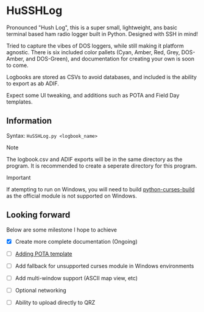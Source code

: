 # HuSSHLog
Pronounced "Hush Log", this is a super small, lightweight, ans basic terminal based ham radio logger built in Python. Designed with SSH in mind!

Tried to capture the vibes of DOS loggers, while still making it platform agnostic. There is six included color pallets 
(Cyan, Amber, Red, Grey, DOS-Amber, and DOS-Green), and documentation for creating your own is soon to come.

Logbooks are stored as CSVs to avoid databases, and included is the ability to export as ab ADIF.

Expect some UI tweaking, and additions such as POTA and Field Day templates.


## Information
Syntax: `HuSSHLog.py <logbook_name>`

> [!NOTE]
> The logbook.csv and ADIF exports will be in the same directory as the program. It is recommended to create a seperate directory for this program.

> [!IMPORTANT]
> If atempting to run on Windows, you will need to build [python-curses-build](https://github.com/cgohlke/python-curses-build) as the official module is not supported on Windows.


## Looking forward
Below are some milestone I hope to achieve

- [X] Create more complete documentation (Ongoing)
- [ ] [Adding POTA template](https://github.com/DomTheDorito/husshlog/issues/2)
- [ ] Add fallback for unsupported curses module in Windows environments
- [ ] Add multi-window support (ASCII map view, etc)
- [ ] Optional networking
- [ ] Ability to upload directly to QRZ

